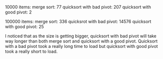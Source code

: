 10000 items:
	merge sort: 77
	quicksort with bad pivot: 207
	quicksort with good pivot: 2

100000 items:
	merge sort: 336
	quicksrot with bad pivot: 14576
	quicksort with good pivot: 25

I noticed that as the size is getting bigger, quicksort with bad pivot will take way longer than both merge sort and quicksort with a good pivot. Quicksort with a bad pivot took a really long time to load but quicksort with good pivot took a really short to load. 
